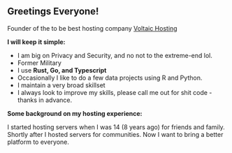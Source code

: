 ## Greetings Everyone!

Founder of the to be best hosting company [Voltaic Hosting](voltaic.host)

**I will keep it simple:**

- I am big on Privacy and Security, and no not to the extreme-end lol.
- Former Military
- I use **Rust, Go, and Typescript**
- Occasionally I like to do a few data projects using R and Python.
- I maintain a very broad skillset
- I always look to improve my skills, please call me out for shit code - thanks in advance.

**Some background on my hosting experience:**

I started hosting servers when I was 14 (8 years ago) for friends and family. Shortly after I hosted servers for communities. Now I want to bring a better platform to everyone. 
